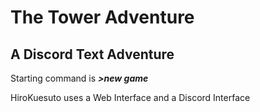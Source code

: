 The Tower Adventure
===================
A Discord Text Adventure
------------------------
Starting command is ***>new game***

HiroKuesuto uses a Web Interface and a Discord Interface
